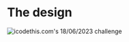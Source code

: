 # The design

![icodethis.com's 18/06/2023 challenge](https://icodethis.com/images/projects/music_app.png)